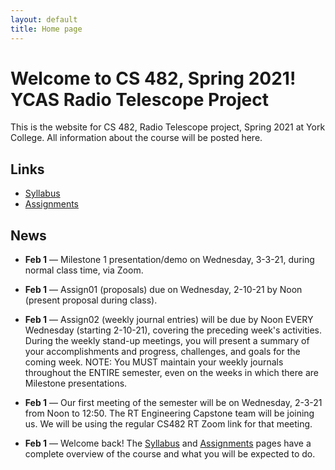 ```yaml
---
layout: default
title: Home page
---
```


# Welcome to CS 482, Spring 2021!<br>YCAS Radio Telescope Project

This is the website for CS 482, Radio Telescope project, Spring 2021 at York College.
All information about the course will be posted here.

## Links

* [Syllabus](syllabus.html)
* [Assignments](assign/index.html)

## News

<!--

* **May 5** &mdash; [Final Technical Reports](./assign/finalreport.html) and Team Posters are due Friday, 5-14-21, by Noon in your Google Drive, as well as in PDF form via email to your instructors.

* **May 5** &mdash; [Final Self/Peer Evaluations](./assign/PeerEval-RadioTelescope-Sp21-final.pdf) are due Friday, 5-14-21, by Noon in PDF form via email to your instructors.

* **Apr 28** &mdash; [Draft Technical Reports](./assign/finalreport.html) are due Wednesday, 5-5-21, by Noon in your Google Drive, for review and comment by your instructors.

* **Apr 28** &mdash; The CS Senior Design Final Presentation and Demo (MS4) will be Monday, 5-10-21, from 5:00pm to 7:00pm via Zoom.  The Radio Telescope Engineering Capstone Final Presentation and Demo will on ???, ??-??-21, from ??:??to ??:??, via Zoom.

* **Mar 31** &mdash; Milestone 3 presentation/demo on Wednesday, 4-28-21, during normal class time via Zoom.

* **Mar 31** &mdash; [Midterm Self/Peer Evaluations](./assign/PeerEval-RadioTelescope-Sp21-midterm.pdf) are due Saturday, 4-3-21, by Noon in PDF form via email to your instructors.

* **Mar 3** &mdash; Milestone 2 presentation/demo on Wednesday, 3-31-21, during normal class time, via Zoom.

-->

* **Feb 1** &mdash; Milestone 1 presentation/demo on Wednesday, 3-3-21, during normal class time, via Zoom.

* **Feb 1** &mdash; Assign01 (proposals) due on Wednesday, 2-10-21 by Noon (present proposal during class).

* **Feb 1** &mdash; Assign02 (weekly journal entries) will be due by Noon EVERY Wednesday (starting 2-10-21), covering the preceding week's activities.  During the weekly stand-up meetings, you will present a summary of your accomplishments and progress, challenges, and goals for the coming week.  NOTE: You MUST maintain your weekly journals throughout the ENTIRE semester, even on the weeks in which there are Milestone presentations.

* **Feb 1** &mdash; Our first meeting of the semester will be on Wednesday, 2-3-21 from Noon to 12:50.  The RT Engineering Capstone team will be joining us.  We will be using the regular CS482 RT Zoom link for that meeting.

* **Feb 1** &mdash; Welcome back!  The [Syllabus](syllabus.html) and [Assignments](assign/index.html) pages have a complete overview of the course and what you will be expected to do.

<!-- vim:set wrap: -->
<!-- vim:set linebreak: -->
<!-- vim:set nolist: -->
